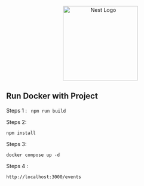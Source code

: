 <p align="center">
  <a href="http://nestjs.com/" target="blank"><img src="https://nestjs.com/img/logo-small.svg" width="200" alt="Nest Logo" /></a>
</p>

## Run Docker with Project

Steps 1 : 
``` npm run build```


Steps 2:

``` npm install ```

Steps 3:

``` docker compose up -d ```

Steps 4 :

``` http://localhost:3000/events ```